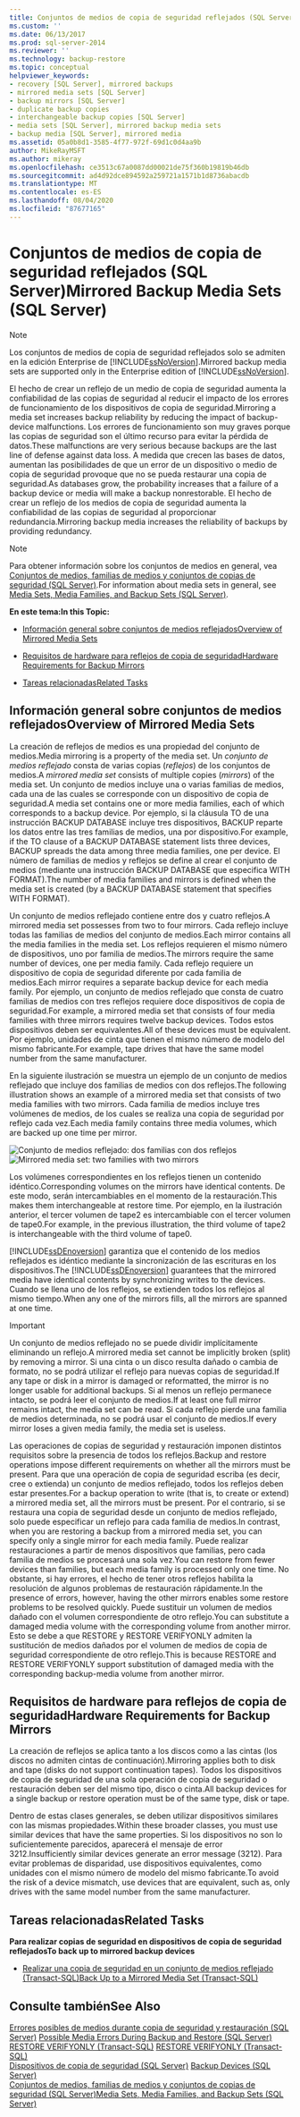 ```yaml
---
title: Conjuntos de medios de copia de seguridad reflejados (SQL Server) | Microsoft Docs
ms.custom: ''
ms.date: 06/13/2017
ms.prod: sql-server-2014
ms.reviewer: ''
ms.technology: backup-restore
ms.topic: conceptual
helpviewer_keywords:
- recovery [SQL Server], mirrored backups
- mirrored media sets [SQL Server]
- backup mirrors [SQL Server]
- duplicate backup copies
- interchangeable backup copies [SQL Server]
- media sets [SQL Server], mirrored backup media sets
- backup media [SQL Server], mirrored media
ms.assetid: 05a0b8d1-3585-4f77-972f-69d1c0d4aa9b
author: MikeRayMSFT
ms.author: mikeray
ms.openlocfilehash: ce3513c67a0087dd00021de75f360b19819b46db
ms.sourcegitcommit: ad4d92dce894592a259721a1571b1d8736abacdb
ms.translationtype: MT
ms.contentlocale: es-ES
ms.lasthandoff: 08/04/2020
ms.locfileid: "87677165"
---
```

# <a name="mirrored-backup-media-sets-sql-server"></a><span data-ttu-id="14241-102">Conjuntos de medios de copia de seguridad reflejados (SQL Server)</span><span class="sxs-lookup"><span data-stu-id="14241-102">Mirrored Backup Media Sets (SQL Server)</span></span>
    
> [!NOTE]  
>  <span data-ttu-id="14241-103">Los conjuntos de medios de copia de seguridad reflejados solo se admiten en la edición Enterprise de [!INCLUDE[ssNoVersion](../../includes/ssnoversion-md.md)].</span><span class="sxs-lookup"><span data-stu-id="14241-103">Mirrored backup media sets are supported only in the Enterprise edition of [!INCLUDE[ssNoVersion](../../includes/ssnoversion-md.md)].</span></span>  
  
 <span data-ttu-id="14241-104">El hecho de crear un reflejo de un medio de copia de seguridad aumenta la confiabilidad de las copias de seguridad al reducir el impacto de los errores de funcionamiento de los dispositivos de copia de seguridad.</span><span class="sxs-lookup"><span data-stu-id="14241-104">Mirroring a media set increases backup reliability by reducing the impact of backup-device malfunctions.</span></span> <span data-ttu-id="14241-105">Los errores de funcionamiento son muy graves porque las copias de seguridad son el último recurso para evitar la pérdida de datos.</span><span class="sxs-lookup"><span data-stu-id="14241-105">These malfunctions are very serious because backups are the last line of defense against data loss.</span></span> <span data-ttu-id="14241-106">A medida que crecen las bases de datos, aumentan las posibilidades de que un error de un dispositivo o medio de copia de seguridad provoque que no se pueda restaurar una copia de seguridad.</span><span class="sxs-lookup"><span data-stu-id="14241-106">As databases grow, the probability increases that a failure of a backup device or media will make a backup nonrestorable.</span></span> <span data-ttu-id="14241-107">El hecho de crear un reflejo de los medios de copia de seguridad aumenta la confiabilidad de las copias de seguridad al proporcionar redundancia.</span><span class="sxs-lookup"><span data-stu-id="14241-107">Mirroring backup media increases the reliability of backups by providing redundancy.</span></span>  
  
> [!NOTE]  
>  <span data-ttu-id="14241-108">Para obtener información sobre los conjuntos de medios en general, vea [Conjuntos de medios, familias de medios y conjuntos de copias de seguridad &#40;SQL Server&#41;](media-sets-media-families-and-backup-sets-sql-server.md).</span><span class="sxs-lookup"><span data-stu-id="14241-108">For information about media sets in general, see [Media Sets, Media Families, and Backup Sets &#40;SQL Server&#41;](media-sets-media-families-and-backup-sets-sql-server.md).</span></span>  
  
 <span data-ttu-id="14241-109">**En este tema:**</span><span class="sxs-lookup"><span data-stu-id="14241-109">**In this Topic:**</span></span>  
  
-   [<span data-ttu-id="14241-110">Información general sobre conjuntos de medios reflejados</span><span class="sxs-lookup"><span data-stu-id="14241-110">Overview of Mirrored Media Sets</span></span>](#OverviewofMirroredMediaSets)  
  
-   [<span data-ttu-id="14241-111">Requisitos de hardware para reflejos de copia de seguridad</span><span class="sxs-lookup"><span data-stu-id="14241-111">Hardware Requirements for Backup Mirrors</span></span>](#HardwareReqs)  
  
-   [<span data-ttu-id="14241-112">Tareas relacionadas</span><span class="sxs-lookup"><span data-stu-id="14241-112">Related Tasks</span></span>](#RelatedTasks)  
  
##  <a name="overview-of-mirrored-media-sets"></a><a name="OverviewofMirroredMediaSets"></a> <span data-ttu-id="14241-113">Información general sobre conjuntos de medios reflejados</span><span class="sxs-lookup"><span data-stu-id="14241-113">Overview of Mirrored Media Sets</span></span>  
 <span data-ttu-id="14241-114">La creación de reflejos de medios es una propiedad del conjunto de medios.</span><span class="sxs-lookup"><span data-stu-id="14241-114">Media mirroring is a property of the media set.</span></span> <span data-ttu-id="14241-115">Un *conjunto de medios reflejado* consta de varias copias (*reflejos*) de los conjuntos de medios.</span><span class="sxs-lookup"><span data-stu-id="14241-115">A *mirrored media set* consists of multiple copies (*mirrors*) of the media set.</span></span> <span data-ttu-id="14241-116">Un conjunto de medios incluye una o varias familias de medios, cada una de las cuales se corresponde con un dispositivo de copia de seguridad.</span><span class="sxs-lookup"><span data-stu-id="14241-116">A media set contains one or more media families, each of which corresponds to a backup device.</span></span> <span data-ttu-id="14241-117">Por ejemplo, si la cláusula TO de una instrucción BACKUP DATABASE incluye tres dispositivos, BACKUP reparte los datos entre las tres familias de medios, una por dispositivo.</span><span class="sxs-lookup"><span data-stu-id="14241-117">For example, if the TO clause of a BACKUP DATABASE statement lists three devices, BACKUP spreads the data among three media families, one per device.</span></span> <span data-ttu-id="14241-118">El número de familias de medios y reflejos se define al crear el conjunto de medios (mediante una instrucción BACKUP DATABASE que especifica WITH FORMAT).</span><span class="sxs-lookup"><span data-stu-id="14241-118">The number of media families and mirrors is defined when the media set is created (by a BACKUP DATABASE statement that specifies WITH FORMAT).</span></span>  
  
 <span data-ttu-id="14241-119">Un conjunto de medios reflejado contiene entre dos y cuatro reflejos.</span><span class="sxs-lookup"><span data-stu-id="14241-119">A mirrored media set possesses from two to four mirrors.</span></span> <span data-ttu-id="14241-120">Cada reflejo incluye todas las familias de medios del conjunto de medios.</span><span class="sxs-lookup"><span data-stu-id="14241-120">Each mirror contains all the media families in the media set.</span></span> <span data-ttu-id="14241-121">Los reflejos requieren el mismo número de dispositivos, uno por familia de medios.</span><span class="sxs-lookup"><span data-stu-id="14241-121">The mirrors require the same number of devices, one per media family.</span></span> <span data-ttu-id="14241-122">Cada reflejo requiere un dispositivo de copia de seguridad diferente por cada familia de medios.</span><span class="sxs-lookup"><span data-stu-id="14241-122">Each mirror requires a separate backup device for each media family.</span></span> <span data-ttu-id="14241-123">Por ejemplo, un conjunto de medios reflejado que consta de cuatro familias de medios con tres reflejos requiere doce dispositivos de copia de seguridad.</span><span class="sxs-lookup"><span data-stu-id="14241-123">For example, a mirrored media set that consists of four media families with three mirrors requires twelve backup devices.</span></span> <span data-ttu-id="14241-124">Todos estos dispositivos deben ser equivalentes.</span><span class="sxs-lookup"><span data-stu-id="14241-124">All of these devices must be equivalent.</span></span> <span data-ttu-id="14241-125">Por ejemplo, unidades de cinta que tienen el mismo número de modelo del mismo fabricante.</span><span class="sxs-lookup"><span data-stu-id="14241-125">For example, tape drives that have the same model number from the same manufacturer.</span></span>  
  
 <span data-ttu-id="14241-126">En la siguiente ilustración se muestra un ejemplo de un conjunto de medios reflejado que incluye dos familias de medios con dos reflejos.</span><span class="sxs-lookup"><span data-stu-id="14241-126">The following illustration shows an example of a mirrored media set that consists of two media families with two mirrors.</span></span> <span data-ttu-id="14241-127">Cada familia de medios incluye tres volúmenes de medios, de los cuales se realiza una copia de seguridad por reflejo cada vez.</span><span class="sxs-lookup"><span data-stu-id="14241-127">Each media family contains three media volumes, which are backed up one time per mirror.</span></span>  
  
 <span data-ttu-id="14241-128">![Conjunto de medios reflejado: dos familias con dos reflejos](../../database-engine/media/bnr-backup-media-mirror.gif "Conjunto de medios reflejado: dos familias con dos reflejos")</span><span class="sxs-lookup"><span data-stu-id="14241-128">![Mirrored media set: two families with two mirrors](../../database-engine/media/bnr-backup-media-mirror.gif "Mirrored media set: two families with two mirrors")</span></span>  
  
 <span data-ttu-id="14241-129">Los volúmenes correspondientes en los reflejos tienen un contenido idéntico.</span><span class="sxs-lookup"><span data-stu-id="14241-129">Corresponding volumes on the mirrors have identical contents.</span></span> <span data-ttu-id="14241-130">De este modo, serán intercambiables en el momento de la restauración.</span><span class="sxs-lookup"><span data-stu-id="14241-130">This makes them interchangeable at restore time.</span></span> <span data-ttu-id="14241-131">Por ejemplo, en la ilustración anterior, el tercer volumen de tape2 es intercambiable con el tercer volumen de tape0.</span><span class="sxs-lookup"><span data-stu-id="14241-131">For example, in the previous illustration, the third volume of tape2 is interchangeable with the third volume of tape0.</span></span>  
  
 <span data-ttu-id="14241-132">[!INCLUDE[ssDEnoversion](../../includes/ssdenoversion-md.md)] garantiza que el contenido de los medios reflejados es idéntico mediante la sincronización de las escrituras en los dispositivos.</span><span class="sxs-lookup"><span data-stu-id="14241-132">The [!INCLUDE[ssDEnoversion](../../includes/ssdenoversion-md.md)] guarantees that the mirrored media have identical contents by synchronizing writes to the devices.</span></span> <span data-ttu-id="14241-133">Cuando se llena uno de los reflejos, se extienden todos los reflejos al mismo tiempo.</span><span class="sxs-lookup"><span data-stu-id="14241-133">When any one of the mirrors fills, all the mirrors are spanned at one time.</span></span>  
  
> [!IMPORTANT]  
>  <span data-ttu-id="14241-134">Un conjunto de medios reflejado no se puede dividir implícitamente eliminando un reflejo.</span><span class="sxs-lookup"><span data-stu-id="14241-134">A mirrored media set cannot be implicitly broken (split) by removing a mirror.</span></span> <span data-ttu-id="14241-135">Si una cinta o un disco resulta dañado o cambia de formato, no se podrá utilizar el reflejo para nuevas copias de seguridad.</span><span class="sxs-lookup"><span data-stu-id="14241-135">If any tape or disk in a mirror is damaged or reformatted, the mirror is no longer usable for additional backups.</span></span> <span data-ttu-id="14241-136">Si al menos un reflejo permanece intacto, se podrá leer el conjunto de medios.</span><span class="sxs-lookup"><span data-stu-id="14241-136">If at least one full mirror remains intact, the media set can be read.</span></span> <span data-ttu-id="14241-137">Si cada reflejo pierde una familia de medios determinada, no se podrá usar el conjunto de medios.</span><span class="sxs-lookup"><span data-stu-id="14241-137">If every mirror loses a given media family, the media set is useless.</span></span>  
  
 <span data-ttu-id="14241-138">Las operaciones de copias de seguridad y restauración imponen distintos requisitos sobre la presencia de todos los reflejos.</span><span class="sxs-lookup"><span data-stu-id="14241-138">Backup and restore operations impose different requirements on whether all the mirrors must be present.</span></span> <span data-ttu-id="14241-139">Para que una operación de copia de seguridad escriba (es decir, cree o extienda) un conjunto de medios reflejado, todos los reflejos deben estar presentes.</span><span class="sxs-lookup"><span data-stu-id="14241-139">For a backup operation to write (that is, to create or extend) a mirrored media set, all the mirrors must be present.</span></span> <span data-ttu-id="14241-140">Por el contrario, si se restaura una copia de seguridad desde un conjunto de medios reflejado, solo puede especificar un reflejo para cada familia de medios.</span><span class="sxs-lookup"><span data-stu-id="14241-140">In contrast, when you are restoring a backup from a mirrored media set, you can specify only a single mirror for each media family.</span></span> <span data-ttu-id="14241-141">Puede realizar restauraciones a partir de menos dispositivos que familias, pero cada familia de medios se procesará una sola vez.</span><span class="sxs-lookup"><span data-stu-id="14241-141">You can restore from fewer devices than families, but each media family is processed only one time.</span></span> <span data-ttu-id="14241-142">No obstante, si hay errores, el hecho de tener otros reflejos habilita la resolución de algunos problemas de restauración rápidamente.</span><span class="sxs-lookup"><span data-stu-id="14241-142">In the presence of errors, however, having the other mirrors enables some restore problems to be resolved quickly.</span></span> <span data-ttu-id="14241-143">Puede sustituir un volumen de medios dañado con el volumen correspondiente de otro reflejo.</span><span class="sxs-lookup"><span data-stu-id="14241-143">You can substitute a damaged media volume with the corresponding volume from another mirror.</span></span> <span data-ttu-id="14241-144">Esto se debe a que RESTORE y RESTORE VERIFYONLY admiten la sustitución de medios dañados por el volumen de medios de copia de seguridad correspondiente de otro reflejo.</span><span class="sxs-lookup"><span data-stu-id="14241-144">This is because RESTORE and RESTORE VERIFYONLY support substitution of damaged media with the corresponding backup-media volume from another mirror.</span></span>  
  
##  <a name="hardware-requirements-for-backup-mirrors"></a><a name="HardwareReqs"></a> <span data-ttu-id="14241-145">Requisitos de hardware para reflejos de copia de seguridad</span><span class="sxs-lookup"><span data-stu-id="14241-145">Hardware Requirements for Backup Mirrors</span></span>  
 <span data-ttu-id="14241-146">La creación de reflejos se aplica tanto a los discos como a las cintas (los discos no admiten cintas de continuación).</span><span class="sxs-lookup"><span data-stu-id="14241-146">Mirroring applies both to disk and tape (disks do not support continuation tapes).</span></span> <span data-ttu-id="14241-147">Todos los dispositivos de copia de seguridad de una sola operación de copia de seguridad o restauración deben ser del mismo tipo, disco o cinta.</span><span class="sxs-lookup"><span data-stu-id="14241-147">All backup devices for a single backup or restore operation must be of the same type, disk or tape.</span></span>  
  
 <span data-ttu-id="14241-148">Dentro de estas clases generales, se deben utilizar dispositivos similares con las mismas propiedades.</span><span class="sxs-lookup"><span data-stu-id="14241-148">Within these broader classes, you must use similar devices that have the same properties.</span></span> <span data-ttu-id="14241-149">Si los dispositivos no son lo suficientemente parecidos, aparecerá el mensaje de error 3212.</span><span class="sxs-lookup"><span data-stu-id="14241-149">Insufficiently similar devices generate an error message (3212).</span></span> <span data-ttu-id="14241-150">Para evitar problemas de disparidad, use dispositivos equivalentes, como unidades con el mismo número de modelo del mismo fabricante.</span><span class="sxs-lookup"><span data-stu-id="14241-150">To avoid the risk of a device mismatch, use devices that are equivalent, such as, only drives with the same model number from the same manufacturer.</span></span>  
  
##  <a name="related-tasks"></a><a name="RelatedTasks"></a> <span data-ttu-id="14241-151">Tareas relacionadas</span><span class="sxs-lookup"><span data-stu-id="14241-151">Related Tasks</span></span>  
 <span data-ttu-id="14241-152">**Para realizar copias de seguridad en dispositivos de copia de seguridad reflejados**</span><span class="sxs-lookup"><span data-stu-id="14241-152">**To back up to mirrored backup devices**</span></span>  
  
-   [<span data-ttu-id="14241-153">Realizar una copia de seguridad en un conjunto de medios reflejado &#40;Transact-SQL&#41;</span><span class="sxs-lookup"><span data-stu-id="14241-153">Back Up to a Mirrored Media Set &#40;Transact-SQL&#41;</span></span>](back-up-to-a-mirrored-media-set-transact-sql.md)  
  
## <a name="see-also"></a><span data-ttu-id="14241-154">Consulte también</span><span class="sxs-lookup"><span data-stu-id="14241-154">See Also</span></span>  
 <span data-ttu-id="14241-155">[Errores posibles de medios durante copia de seguridad y restauración &#40;SQL Server&#41;](possible-media-errors-during-backup-and-restore-sql-server.md) </span><span class="sxs-lookup"><span data-stu-id="14241-155">[Possible Media Errors During Backup and Restore &#40;SQL Server&#41;](possible-media-errors-during-backup-and-restore-sql-server.md) </span></span>  
 <span data-ttu-id="14241-156">[RESTORE VERIFYONLY &#40;Transact-SQL&#41;](/sql/t-sql/statements/restore-statements-verifyonly-transact-sql) </span><span class="sxs-lookup"><span data-stu-id="14241-156">[RESTORE VERIFYONLY &#40;Transact-SQL&#41;](/sql/t-sql/statements/restore-statements-verifyonly-transact-sql) </span></span>  
 <span data-ttu-id="14241-157">[Dispositivos de copia de seguridad &#40;SQL Server&#41;](backup-devices-sql-server.md) </span><span class="sxs-lookup"><span data-stu-id="14241-157">[Backup Devices &#40;SQL Server&#41;](backup-devices-sql-server.md) </span></span>  
 [<span data-ttu-id="14241-158">Conjuntos de medios, familias de medios y conjuntos de copias de seguridad &#40;SQL Server&#41;</span><span class="sxs-lookup"><span data-stu-id="14241-158">Media Sets, Media Families, and Backup Sets &#40;SQL Server&#41;</span></span>](media-sets-media-families-and-backup-sets-sql-server.md)  
  
  
